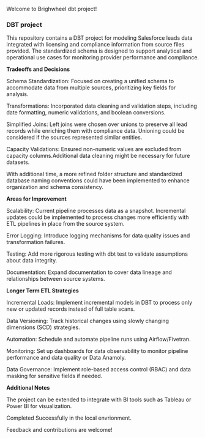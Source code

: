 Welcome to Brighwheel dbt project!

### DBT project

This repository contains a DBT project for modeling Salesforce leads data integrated with licensing and compliance information from source files provided. The standardized schema is designed to support analytical and operational use cases for monitoring provider performance and compliance.

**Tradeoffs and Decisions**

Schema Standardization: Focused on creating a unified schema to accommodate data from multiple sources, prioritizing key fields for analysis.

Transformations: Incorporated data cleaning and validation steps, including date formatting, numeric validations, and boolean conversions.

Simplified Joins: Left joins were chosen over unions to preserve all lead records while enriching them with compliance data. Unioning could be considered if the sources represented similar entities.

Capacity Validations: Ensured non-numeric values are excluded from capacity columns.Additional data cleaning might be necessary for future datasets.

With additional time, a more refined folder structure and standardized database naming conventions could have been implemented to enhance organization and schema consistency.

**Areas for Improvement**

Scalability: Current pipeline processes data as a snapshot. Incremental updates could be implemented to process changes more efficiently with ETL pipelines in place from the source system.

Error Logging: Introduce logging mechanisms for data quality issues and transformation failures.

Testing: Add more rigorous testing with dbt test to validate assumptions about data integrity.

Documentation: Expand documentation to cover data lineage and relationships between source systems.

**Longer Term ETL Strategies**

Incremental Loads: Implement incremental models in DBT to process only new or updated records instead of full table scans.

Data Versioning: Track historical changes using slowly changing dimensions (SCD) strategies.

Automation: Schedule and automate pipeline runs using Airflow/Fivetran.

Monitoring: Set up dashboards for data observability to monitor pipeline performance and data quality or Data Anamoly.

Data Governance: Implement role-based access control (RBAC) and data masking for sensitive fields if needed.

**Additional Notes**

The project can be extended to integrate with BI tools such as Tableau or Power BI for visualization.

Completed Successfully in the local envrionment. 

Feedback and contributions are welcome!

